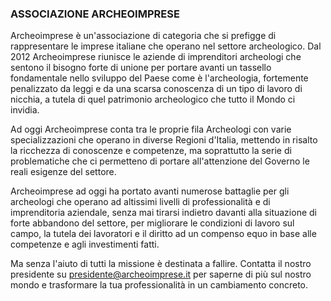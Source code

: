 ### ASSOCIAZIONE ARCHEOIMPRESE 

Archeoimprese è un'associazione di categoria che si prefigge di rappresentare le imprese italiane che operano nel settore archeologico. Dal 2012 Archeoimprese riunisce le aziende di imprenditori archeologi che sentono il bisogno forte di unione per portare avanti un tassello fondamentale nello sviluppo del Paese come è l'archeologia, fortemente penalizzato da leggi e da una scarsa conoscenza di un tipo di lavoro di nicchia, a tutela 
di quel patrimonio archeologico che tutto il Mondo ci invidia.

Ad oggi Archeoimprese conta tra le proprie fila Archeologi con varie specializzazioni che operano in diverse Regioni d'Italia, mettendo in risalto la ricchezza di conoscenze e competenze, ma soprattutto la serie di problematiche che ci permetteno di portare all'attenzione del Governo le reali esigenze del settore.

Archeoimprese ad oggi ha portato avanti numerose battaglie per gli archeologi che operano ad altissimi livelli di professionalità e di imprenditoria aziendale, senza mai tirarsi indietro davanti alla situazione di forte abbandono del settore, per migliorare le condizioni di lavoro sul campo, la tutela dei lavoratori e il diritto ad un compenso equo in base alle competenze e agli investimenti fatti.

Ma senza l'aiuto di tutti la missione è destinata a fallire. Contatta il nostro presidente su presidente@archeoimprese.it per saperne di più sul nostro mondo e trasformare la tua professionalità in un cambiamento concreto.
